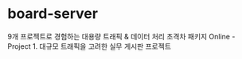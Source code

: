 # board-server
9개 프로젝트로 경험하는 대용량 트래픽 &amp; 데이터 처리 초격차 패키지 Online - Project 1. 대규모 트래픽을 고려한 실무 게시판 프로젝트
